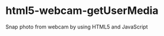 html5-webcam-getUserMedia
=========================

Snap photo from webcam by using HTML5 and JavaScript